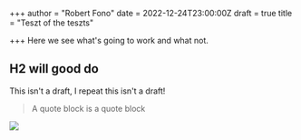 +++
author = "Robert Fono"
date = 2022-12-24T23:00:00Z
draft = true
title = "Teszt of the teszts"

+++
Here we see what's going to work and what not.

## H2 will good do

This isn't a draft, I repeat this isn't a draft!

> A quote block is a quote block

![](/uploads/09640ac0-64d5-4cdb-bf7c-f593243d0cfe.jpeg)